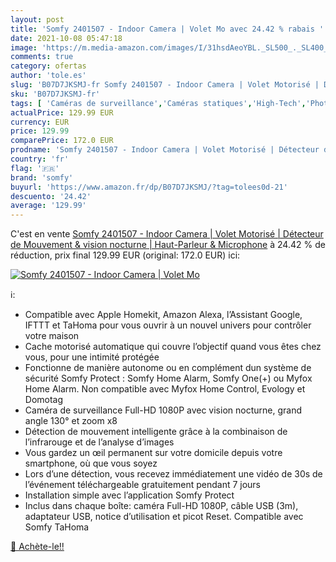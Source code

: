 ```yaml
---
layout: post
title: 'Somfy 2401507 - Indoor Camera | Volet Mo avec 24.42 % rabais '
date: 2021-10-08 05:47:18
image: 'https://m.media-amazon.com/images/I/31hsdAeoYBL._SL500_._SL400_.jpg'
comments: true
category: ofertas
author: 'tole.es'
slug: 'B07D7JKSMJ-fr Somfy 2401507 - Indoor Camera | Volet Motorisé | Détecteur...'
sku: 'B07D7JKSMJ-fr'
tags: [ 'Caméras de surveillance','Caméras statiques','High-Tech','Photo et caméscopes','somfy', ]
actualPrice: 129.99 EUR
currency: EUR
price: 129.99
comparePrice: 172.0 EUR
prodname: 'Somfy 2401507 - Indoor Camera | Volet Motorisé | Détecteur de Mouvement & vision nocturne | Haut-Parleur & Microphone'
country: 'fr'
flag: '🇫🇷'
brand: 'somfy'
buyurl: 'https://www.amazon.fr/dp/B07D7JKSMJ/?tag=tolees0d-21'
descuento: '24.42'
average: '129.99'
---
```


C'est en vente [Somfy 2401507 - Indoor Camera | Volet Motorisé | Détecteur de Mouvement & vision nocturne | Haut-Parleur & Microphone](https://www.amazon.fr/dp/B07D7JKSMJ/?tag=tolees0d-21)  à  24.42 % de réduction, prix final  129.99 EUR (original: 172.0 EUR) ici:

[![Somfy 2401507 - Indoor Camera | Volet Mo](https://m.media-amazon.com/images/I/31hsdAeoYBL._SL500_._SL400_.jpg)](https://www.amazon.fr/dp/B07D7JKSMJ/?tag=tolees0d-21)

ℹ️:

- Compatible avec Apple Homekit, Amazon Alexa, l’Assistant Google, IFTTT et TaHoma pour vous ouvrir à un nouvel univers pour contrôler votre maison
- Cache motorisé automatique qui couvre l’objectif quand vous êtes chez vous, pour une intimité protégée
- Fonctionne de manière autonome ou en complément dun système de sécurité Somfy Protect : Somfy Home Alarm, Somfy One(+) ou Myfox Home Alarm. Non compatible avec Myfox Home Control, Evology et Domotag
- Caméra de surveillance Full-HD 1080P avec vision nocturne, grand angle 130° et zoom x8
- Détection de mouvement intelligente grâce à la combinaison de l’infrarouge et de l’analyse d’images
- Vous gardez un œil permanent sur votre domicile depuis votre smartphone, où que vous soyez
- Lors d’une détection, vous recevez immédiatement une vidéo de 30s de l’événement téléchargeable gratuitement pendant 7 jours
- Installation simple avec l’application Somfy Protect
- Inclus dans chaque boîte: caméra Full-HD 1080P, câble USB (3m), adaptateur USB, notice d’utilisation et picot Reset. Compatible avec Somfy TaHoma

[🛒 Achète-le!!](https://www.amazon.fr/dp/B07D7JKSMJ/?tag=tolees0d-21)
